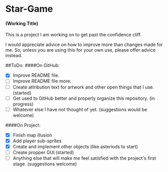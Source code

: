 # Star-Game
#### (Working Title)
This is a project I am working on to get past the confidence cliff.

I would appreciate advice on how to improve more than changes made for me. 
So, unless you are using this for your own use, please offer advice instead.

##ToDo:
####On GitHub:
- [x] Improve README file.
- [ ] Improve README file more.
- [ ] Create attribution text for artwork and other open things that I use. (started)
- [ ] Get used to GitHub better and properly organize this repository. (in progress)
- [ ] Whatever else I have not thought of yet. (suggestions would be welcome)

####On Project:
- [x] Finish map illusion
- [x] Add player sub-sprites
- [x] Create and implement other objects (like asteriods to start)
- [ ] Create propper GUI (started)
- [ ] Anything else that will make me feel satisfied with the project's first stage. (suggestions welcome)
